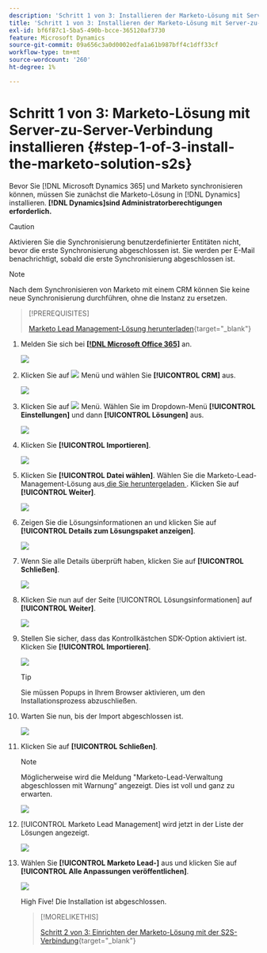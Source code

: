 ```yaml
---
description: 'Schritt 1 von 3: Installieren der Marketo-Lösung mit Server-zu-Server-Verbindung - Marketo-Dokumente - Produktdokumentation'
title: 'Schritt 1 von 3: Installieren der Marketo-Lösung mit Server-zu-Server-Verbindung'
exl-id: bf6f87c1-5ba5-490b-bcce-365120af3730
feature: Microsoft Dynamics
source-git-commit: 09a656c3a0d0002edfa1a61b987bff4c1dff33cf
workflow-type: tm+mt
source-wordcount: '260'
ht-degree: 1%

---
```


# Schritt 1 von 3: Marketo-Lösung mit Server-zu-Server-Verbindung installieren {#step-1-of-3-install-the-marketo-solution-s2s}

Bevor Sie [!DNL Microsoft Dynamics 365] und Marketo synchronisieren können, müssen Sie zunächst die Marketo-Lösung in [!DNL Dynamics] installieren. **[!DNL Dynamics]sind Administratorberechtigungen erforderlich.**

>[!CAUTION]
>
>Aktivieren Sie die Synchronisierung benutzerdefinierter Entitäten nicht, bevor die erste Synchronisierung abgeschlossen ist. Sie werden per E-Mail benachrichtigt, sobald die erste Synchronisierung abgeschlossen ist.

>[!NOTE]
>
>Nach dem Synchronisieren von Marketo mit einem CRM können Sie keine neue Synchronisierung durchführen, ohne die Instanz zu ersetzen.

>[!PREREQUISITES]
>
>[Marketo Lead Management-Lösung herunterladen](/help/marketo/product-docs/crm-sync/microsoft-dynamics-sync/sync-setup/download-the-marketo-lead-management-solution.md){target="_blank"}

1. Melden Sie sich bei **[[!DNL Microsoft Office 365]](https://login.microsoftonline.com/)** an.

   ![](assets/image2015-3-16-15-3a58-3a55.png)

1. Klicken Sie auf ![](assets/image2015-3-16-16-3a1-3a13.png) Menü und wählen Sie **[!UICONTROL CRM]** aus.

   ![](assets/image2015-3-16-16-3a0-3a10.png)

1. Klicken Sie auf ![](assets/image2015-5-13-10-3a5-3a8.png) Menü. Wählen Sie im Dropdown-Menü **[!UICONTROL Einstellungen]** und dann **[!UICONTROL Lösungen]** aus.

   ![](assets/image2015-5-13-10-3a4-3a1.png)

1. Klicken Sie **[!UICONTROL Importieren]**.

   ![](assets/image2015-3-19-8-3a34-3a8.png)

1. Klicken Sie **[!UICONTROL Datei wählen]**. Wählen Sie die Marketo-Lead-Management-Lösung aus[ die Sie heruntergeladen ](/help/marketo/product-docs/crm-sync/microsoft-dynamics-sync/sync-setup/download-the-marketo-lead-management-solution.md). Klicken Sie auf **[!UICONTROL Weiter]**.

   ![](assets/image2015-10-9-14-3a44-3a14.png)

1. Zeigen Sie die Lösungsinformationen an und klicken Sie auf **[!UICONTROL Details zum Lösungspaket anzeigen]**.

   ![](assets/image2015-10-9-15-3a4-3a16.png)

1. Wenn Sie alle Details überprüft haben, klicken Sie auf **[!UICONTROL Schließen]**.

   ![](assets/image2015-10-9-14-3a57-3a3.png)

1. Klicken Sie nun auf der Seite [!UICONTROL Lösungsinformationen] auf **[!UICONTROL Weiter]**.

   ![](assets/image2015-10-9-14-3a59-3a24.png)

1. Stellen Sie sicher, dass das Kontrollkästchen SDK-Option aktiviert ist. Klicken Sie **[!UICONTROL Importieren]**.

   ![](assets/image2015-10-9-15-3a7-3a12.png)

   >[!TIP]
   >
   >Sie müssen Popups in Ihrem Browser aktivieren, um den Installationsprozess abzuschließen.

1. Warten Sie nun, bis der Import abgeschlossen ist.

   ![](assets/image2015-3-11-11-3a34-3a9.png)

1. Klicken Sie auf **[!UICONTROL Schließen]**.

   >[!NOTE]
   >
   >Möglicherweise wird die Meldung &quot;Marketo-Lead-Verwaltung abgeschlossen mit Warnung“ angezeigt. Dies ist voll und ganz zu erwarten.

   ![](assets/image2015-3-13-9-3a54-3a39.png)

1. [!UICONTROL Marketo Lead Management] wird jetzt in der Liste der Lösungen angezeigt.

   ![](assets/image2015-3-19-8-3a40-3a38.png)

1. Wählen Sie **[!UICONTROL Marketo Lead-]** aus und klicken Sie auf **[!UICONTROL Alle Anpassungen veröffentlichen]**.

   ![](assets/image2015-3-19-8-3a41-3a21.png)

   High Five! Die Installation ist abgeschlossen.

   >[!MORELIKETHIS]
   >
   >[Schritt 2 von 3: Einrichten der Marketo-Lösung mit der S2S-Verbindung](/help/marketo/product-docs/crm-sync/microsoft-dynamics-sync/sync-setup/microsoft-dynamics-365-with-s2s-connection/step-2-of-3-set-up.md){target="_blank"}
